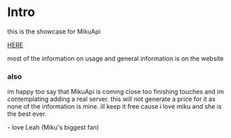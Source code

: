 # Intro

<p>this is the showcase for MikuApi</p>
<a href="https://leahjkh.github.io/MikuApiGithub/json/mikuFacts.json">HERE</a>
<p>most of the information on usage and general information is on the website</p>

### also

im happy too say that MikuApi is coming close too finishing touches and im contemplating adding a real server. this will not generate a price for it as none of the information is mine. ill keep it free cause i love miku and she is the best ever.

<p>- love Leah (Miku's biggest fan)</p>